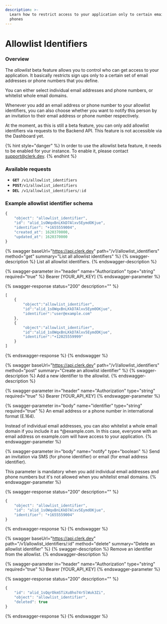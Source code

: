 ```yaml
---
description: >-
  Learn how to restrict access to your application only to certain emails or
  phones
---
```


# Allowlist Identifiers

### Overview

The _allowlist_ beta feature allows you to control who can get access to your application. It basically restricts sign ups only to a certain set of email addresses or phone numbers that you define.&#x20;

You can either select individual email addresses and phone numbers, or whitelist whole email domains.&#x20;

Whenever you add an email address or phone number to your allowlist identifiers, you can also choose whether you want to notify this person by an invitation to their email address or phone number respectively.&#x20;

At the moment, as this is still a beta feature, you can only add allowlist identifiers via requests to the Backend API. This feature is not accessible via the Dashboard yet.

{% hint style="danger" %}
In order to use the allowlist beta feature, it needs to be enabled for your instance. To enable it, please contact [support@clerk.dev](mailto:support@clerk.dev).
{% endhint %}

### Available requests

* **`GET `**`/v1/allowlist_identifiers`
* **`POST`**`/v1/allowlist_identifiers`
* **`DEL `**`/v1/allowlist_identifiers/:id`

### Example allowlist identifier schema

```javascript
{
	"object": "allowlist_identifier", 
	"id": "alid_1sOWqxBnLKkD7Alxv5EymdOKjue",
	"identifier": "+1655559004",
	"created_at": 1620370000,
	"updated_at": 1620370000
}
```

{% swagger baseUrl="https://api.clerk.dev" path="/v1/allowlist_identifiers" method="get" summary="List all allowlist identifiers" %}
{% swagger-description %}
List all allowlist identifiers.
{% endswagger-description %}

{% swagger-parameter in="header" name="Authorization" type="string" required="true" %}
Bearer [YOUR_API_KEY]
{% endswagger-parameter %}

{% swagger-response status="200" description="" %}
```javascript
[
	{
		"object":"allowlist_identifier",
		"id":"alid_1sOWqxBnLKkD7Alxv5Eym0OKjue",
		"identifier":"user@example.com"
	},
	{
		"object":"allowlist_identifier",
		"id":"alid_1sOWqxBnLKkD7Alxv5EymdOKjue",
		"identifier":"+12025559999"
	}
]
```
{% endswagger-response %}
{% endswagger %}

{% swagger baseUrl="https://api.clerk.dev" path="/v1/allowlist_identifiers" method="post" summary="Create an allowlist identifier" %}
{% swagger-description %}
Add a new identifier to the allowlist.
{% endswagger-description %}

{% swagger-parameter in="header" name="Authorization" type="string" required="true" %}
Bearer [YOUR_API_KEY]
{% endswagger-parameter %}

{% swagger-parameter in="body" name="identifier" type="string" required="true" %}
An email address or a phone number in international format (E.164).&#x20;

Instead of individual email addresses, you can also whitelist a whole email domain if you include it as \*@example.com. In this case, everyone with an email address on example.com will have access to your application.
{% endswagger-parameter %}

{% swagger-parameter in="body" name="notify" type="boolean" %}
Send an invitation via SMS (for phone identifier) or email (for email address identifier).&#x20;

This parameter is mandatory when you add individual email addresses and phone numbers but it's not allowed when you whitelist email domains.
{% endswagger-parameter %}

{% swagger-response status="200" description="" %}
```javascript
{
	"object": "allowlist_identifier", 
	"id": "alid_1sOWqxBnLKkD7Alxv5EymdOKjue",
	"identifier": "+1655559004"
}
```
{% endswagger-response %}
{% endswagger %}

{% swagger baseUrl="https://api.clerk.dev" path="/v1/allowlist_identifiers/:id" method="delete" summary="Delete an allowlist identifier" %}
{% swagger-description %}
Remove an identifier from the allowlist.
{% endswagger-description %}

{% swagger-parameter in="header" name="Authorization" type="string" required="true" %}
Bearer [YOUR_API_KEY]
{% endswagger-parameter %}

{% swagger-response status="200" description="" %}
```javascript
{
	"id": "alid_1sQqrOkmSTiXu8ho74r5lWuk3Zi",
	"object": "allowlist_identifier", 
	"deleted": true
}
```
{% endswagger-response %}
{% endswagger %}

